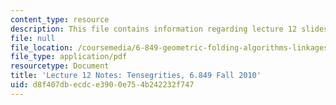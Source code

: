 ```yaml
---
content_type: resource
description: This file contains information regarding lecture 12 slides.
file: null
file_location: /coursemedia/6-849-geometric-folding-algorithms-linkages-origami-polyhedra-fall-2012/d8f407dbecdce3900e754b242232f747_MIT6_849F12_L12.pdf
file_type: application/pdf
resourcetype: Document
title: 'Lecture 12 Notes: Tensegrities, 6.849 Fall 2010'
uid: d8f407db-ecdc-e390-0e75-4b242232f747
---
```

